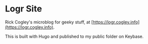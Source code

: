 # Logr Site

Rick Cogley's microblog for geeky stuff, at [https://logr.cogley.info](https://logr.cogley.info).

This is built with Hugo and published to my public folder on Keybase. 

